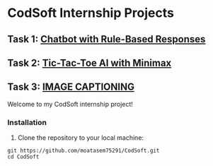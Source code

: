 # CodSoft Internship Projects

## Task 1: [Chatbot with Rule-Based Responses](https://github.com/moatasem75291/CodSoft/tree/main/CHATBOT%20WITH%20RULE-BASEDRESPONSES)
## Task 2: [Tic-Tac-Toe AI with Minimax](https://github.com/moatasem75291/CodSoft/tree/main/TIC-TAC-TOE%20AI)
## Task 3: [IMAGE CAPTIONING](https://github.com/moatasem75291/CodSoft/tree/main/IMAGE%20CAPTIONING)

Welcome to my CodSoft internship project!

### Installation

 1. Clone the repository to your local machine:

   ```shell
   git https://github.com/moatasem75291/CodSoft.git
   cd CodSoft
   ```
